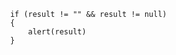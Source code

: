                 if (result != "" && result != null)
                {
                    alert(result)
                }
